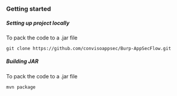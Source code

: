 ### Getting started



##### Setting up project locally
To pack the code to a .jar file

`git clone https://github.com/convisoappsec/Burp-AppSecFlow.git`

##### Building JAR
To pack the code to a .jar file

`mvn package`
